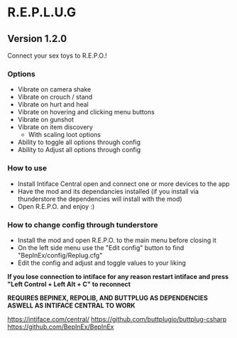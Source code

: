 # R.E.P.L.U.G
## Version 1.2.0
Connect your sex toys to R.E.P.O.!

### Options
- Vibrate on camera shake
- Vibrate on crouch / stand
- Vibrate on hurt and heal
- Vibrate on hovering and clicking menu buttons
- Vibrate on gunshot
- Vibrate on item discovery
    - With scaling loot options
- Ability to toggle all options through config
- Ability to Adjust all options through config

### How to use
- Install Intiface Central open and connect one or more devices to the app
- Have the mod and its dependancies installed (if you install via thunderstore the dependencies will install with the mod)
- Open R.E.P.O. and enjoy :)

### How to change config through tunderstore
- Install the mod and open R.E.P.O. to the main menu before closing it
- On the left side menu use the "Edit config" button to find "BepInEx/config/Replug.cfg"
- Edit the config and adjust and toggle values to your liking

**If you lose connection to intiface for any reason restart intiface and press "Left Control + Left Alt + C" to reconnect**

**REQUIRES BEPINEX, REPOLIB, AND BUTTPLUG AS DEPENDENCIES ASWELL AS INTIFACE CENTRAL TO WORK**

https://intiface.com/central/
https://github.com/buttplugio/buttplug-csharp
https://github.com/BepInEx/BepInEx
